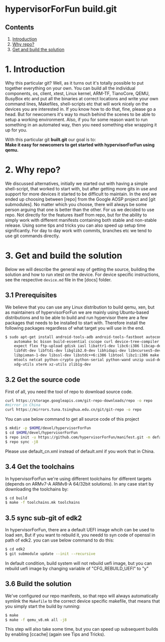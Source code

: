    # hypervisorForFun build.git

## Contents
1. [Introduction](#1-introduction)
2. [Why repo?](#2-why-repo)
3. [Get and build the solution](#3-get-and-build-the-solution)


# 1. Introduction
Why this particular git? Well, as it turns out it's totally possible to put
together everything on your own. You can build all the individual components,
os, client, xtest, Linux kernel, ARM-TF, TianoCore, QEMU, BusyBox etc and put
all the binaries at correct locations and write your own command lines,
Makefiles, shell-scripts etc that will work nicely on the devices you are
interested in. If you know how to do that, fine, please go a head. But for
newcomers it's way to much behind the scenes to be able to setup a working
environment. Also, if you for some reason want to run something in an automated
way, then you need something else wrapping it up for you.

With this particular git **built.git** our goal is to:<br>
**Make it easy for newcomers to get started with hypervisorForFun using qemu.**

# 2. Why repo?
We discussed alternatives, initially we started out with having a simple
shell-script, that worked to start with, but after getting more gits in use and
support for more devices it started to be difficult to maintain. In the end we
ended up choosing between [repo] from the Google AOSP project and [git
submodules]. No matter which you choose, there will always be some person
arguing that one is better than the other. For us we decided to use repo. Not
directly for the features itself from repo, but for the ability to simply work
with different manifests containing both stable and non-stable release. Using
some tips and tricks you can also speed up setup time significantly. For day to
day work with commits, branches etc we tend to use git commands directly.


# 3. Get and build the solution
Below we will describe the general way of getting the source, building the
solution and how to run xtest on the device. For device specific instructions,
see the respective `device.md` file in the [docs] folder.

## 3.1 Prerequisites
We believe that you can use any Linux distribution to build qemu, xen, but as
maintainers of hypervisorForFun we are mainly using Ubuntu-based distributions and to be
able to build and run hypervisor there are a few packages that needs to be installed
to start with. Therefore install the following packages regardless of what
target you will use in the end.

```bash
$ sudo apt-get install android-tools-adb android-tools-fastboot autoconf \
	automake bc bison build-essential cscope curl device-tree-compiler \
	expect flex ftp-upload gdisk iasl libattr1-dev libc6:i386 libcap-dev \
	libfdt-dev libftdi-dev libglib2.0-dev libhidapi-dev libncurses5-dev \
	libpixman-1-dev libssl-dev libstdc++6:i386 libtool libz1:i386 make \
	mtools netcat python-crypto python-serial python-wand unzip uuid-dev \
	xdg-utils xterm xz-utils zlib1g-dev
```


## 3.2 Get the source code
First of all, you need the tool of repo to download source code.
```bash
curl https://storage.googleapis.com/git-repo-downloads/repo -o repo
#mirror in China
curl https://mirrors.tuna.tsinghua.edu.cn/git/git-repo -o repo
```
You can use below command to get all source code of this project

```bash
$ mkdir -p $HOME/devel/hypervisorForFun
$ cd $HOME/devel/hypervisorForFun
$ repo init -u https://github.com/hypervisorForFun/manifest.git -m default.xml --repo-url=git://codeaurora.org/tools/repo.git
$ repo sync -j8
```
Please use default_cn.xml instead of default.xml if you work that in China.

## 3.4 Get the toolchains
In hypervisorForFun we're using different toolchains for different targets (depends on
ARMv7-A ARMv8-A 64/32bit solutions). In any case start by downloading the
toolchains by:
```bash
$ cd build
$ make -f toolchains.mk toolchains
```

## 3.5 sync sub-git of edk2
In hypervisorForFun, there are a default UEFI image whcih can be used to load xen, But
if you want to rebuild it, you needd to syn code of openssl in path of edk2.  you can 
use below command to do this:
```bash
$ cd edk2
$ git submodule update --init --recursive
```
In default condition, build system will not rebuild uefi image, but you can rebuild
uefi image by changing variable of "CFG_REBUILD_UEFI" to "y"

## 3.6 Build the solution
We've configured our repo manifests, so that repo will always automatically
symlink the `Makefile` to the correct device specific makefile, that means that
you simply start the build by running:

```bash
$ make
$ make -f qemu_v8.mk all -j8
```
This step will also take some time, but you can speed up subsequent builds by
enabling [ccache] (again see Tips and Tricks).


